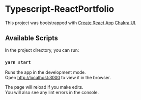 # Typescript-ReactPortfolio

This project was bootstrapped with
[Create React App](https://github.com/facebook/create-react-app)
[Chakra UI](https://chakra-ui.com).

## Available Scripts

In the project directory, you can run:

### `yarn start`

Runs the app in the development mode.<br /> Open
[http://localhost:3000](http://localhost:3000) to view it in the browser.

The page will reload if you make edits.<br /> You will also see any lint errors
in the console.
